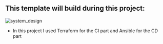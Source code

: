## This template will build during this project:
![system_design](https://user-images.githubusercontent.com/105926044/175485830-982d6170-94a7-412f-9071-ec3e89079b00.png)


* In this project I used Terraform for the CI part
and Ansible for the CD part
